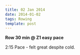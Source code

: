 ```yaml
---
title: 02 Jan 2014
date: 2014-01-02	
tags: Rowing	
template: post
---
```

**Row 30 min @ Z1 easy pace**

2:15 Pace - felt great despite cold.
